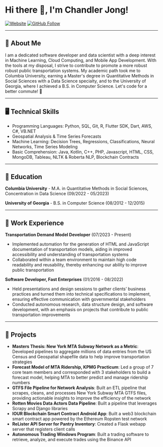 # Hi there 👋, I'm Chandler Jong!

[![Website](https://img.shields.io/website?label=musingcj.com&style=for-the-badge&url=https%3A%2F%2Fmusingcj.com)](https://musingcj.com)
[![GitHub Follow](https://img.shields.io/github/followers/ctjong27?label=Follow&style=social)](https://github.com/ctjong27)

---

## 📝 About Me

I am a dedicated software developer and data scientist with a deep interest in Machine Learning, Cloud Computing, and Mobile App Development. With the tools at my disposal, I strive to contribute to promote a more robust robust public transportation systems. My academic path took me to Columbia University, earning a Master's degree in Quantitative Methods in Social Sciences with a Data Science specialty, and to the University of Georgia, where I achieved a B.S. in Computer Science. Let's code for a better commute! 🚆

---

## 🖥️ Technical Skills

- Programming Languages: Python, SQL, Git, R, Flutter SDK, Dart, AWS, C#, VB.NET
- Geospatial Analysis & Time Series Forecasts
- Machine Learning: Decision Trees, Regressions, Classifications, Neural Networks, Time Series Modeling
- Basic Comprehension: Java, Kotlin, C++, PHP, Javascript, HTML, CSS, MongoDB, Tableau, NLTK & Roberta NLP, Blockchain Contracts

---

## 🏫 Education

**Columbia University** - M.A. in Quantitative Methods in Social Sciences, Concentration in Data Science (09/2022 - 05/2023)

**University of Georgia** - B.S. in Computer Science (08/2012 - 12/2015)

---

## 💼 Work Experience

**Transportation Demand Model Developer** (07/2023 - Present) 
- Implemented automation for the generation of HTML and JavaScript documentation of transportation models, aiding in improved accessibility and understanding of transportation systems
- Collaborated within a team environment to maintain high code readability and reusability, thereby enhancing our ability to improve public transportation

**Software Developer, Fast Enterprises** (01/2016 - 08/2022)
- Held presentations and design sessions to gather clients’ business practices and turned them into technical specifications to implement, ensuring effective communication with governmental stakeholders
- Conducted autonomous research, data structure design, and software development, with an emphasis on projects that contribute to public transportation improvements

---

## 🧠 Projects

- **Masters Thesis: New York MTA Subway Network as a Metric**: Developed pipelines to aggregate millions of data entries from the US Census and Geospatial shapefile data to help improve transportation strategies
- **Forecast Model of MTA Ridership, KPMG Practicum**: Led a group of 7 core team members and corresponded with 3 stakeholders to build a forecast model, helping MTA to better predict and manage ridership numbers
- **GTFS File Pipeline for Network Analysis**: Built an ETL pipeline that scrapes, cleans, and processes New York Subway MTA GTFS files, providing actionable insights to improve the efficiency of the network
- **Rotten Movies Data Actors Data Pipeline**: Built a pipeline that leverages Scrapy and Django libraries
- **IOUR Blockchain Smart Contract Android App**: Built a web3 blockchain smart contract app powered by the Ethereum Ropsten test network
- **ReLister API Server for Pantry Inventory**: Created a Flask webapp server that registers client calls
- **Autonomous Trading Windows Program**: Built a trading software to retrieve, analyze, and execute trades using the Binance API
